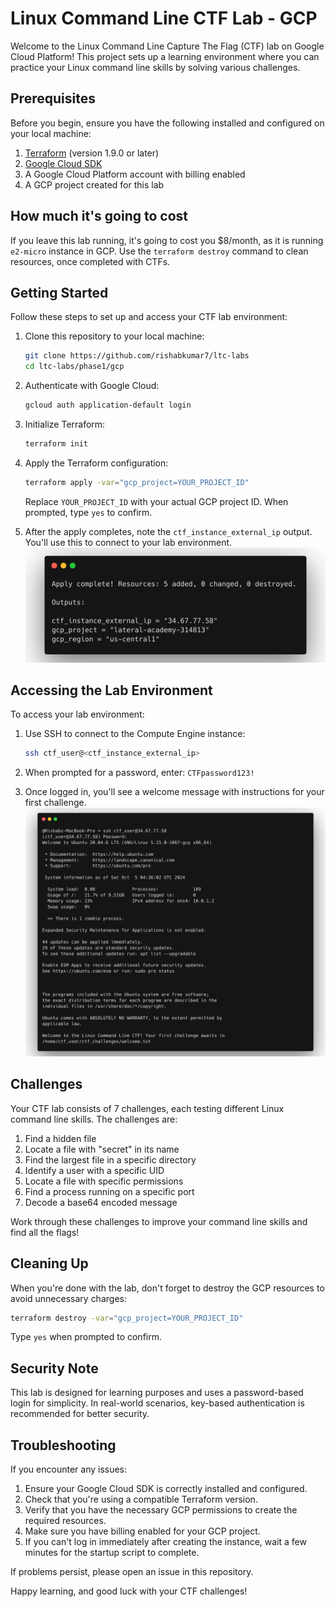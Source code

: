 # Linux Command Line CTF Lab - GCP

Welcome to the Linux Command Line Capture The Flag (CTF) lab on Google Cloud Platform! This project sets up a learning environment where you can practice your Linux command line skills by solving various challenges.

## Prerequisites

Before you begin, ensure you have the following installed and configured on your local machine:

1. [Terraform](https://developer.hashicorp.com/terraform/install) (version 1.9.0 or later)
2. [Google Cloud SDK](https://cloud.google.com/sdk/docs/install)
3. A Google Cloud Platform account with billing enabled
4. A GCP project created for this lab

## How much it's going to cost

If you leave this lab running, it's going to cost you $8/month, as it is running `e2-micro` instance in GCP. Use the `terraform destroy` command to clean resources, once completed with CTFs.

## Getting Started

Follow these steps to set up and access your CTF lab environment:

1. Clone this repository to your local machine:

   ``` sh
   git clone https://github.com/rishabkumar7/ltc-labs
   cd ltc-labs/phase1/gcp
   ```

2. Authenticate with Google Cloud:

   ``` sh
   gcloud auth application-default login
   ```

3. Initialize Terraform:

   ``` sh
   terraform init
   ```

4. Apply the Terraform configuration:

   ``` sh
   terraform apply -var="gcp_project=YOUR_PROJECT_ID"
   ```

   Replace `YOUR_PROJECT_ID` with your actual GCP project ID.
   When prompted, type `yes` to confirm.

5. After the apply completes, note the `ctf_instance_external_ip` output. You'll use this to connect to your lab environment.
![Terraform Apply](./images/terraform-apply.png)

## Accessing the Lab Environment

To access your lab environment:

1. Use SSH to connect to the Compute Engine instance:

   ``` sh
   ssh ctf_user@<ctf_instance_external_ip>
   ```

2. When prompted for a password, enter: `CTFpassword123!`

3. Once logged in, you'll see a welcome message with instructions for your first challenge.
![SSH into the instance](./images/ssh-screenshot.png)

## Challenges

Your CTF lab consists of 7 challenges, each testing different Linux command line skills. The challenges are:

1. Find a hidden file
2. Locate a file with "secret" in its name
3. Find the largest file in a specific directory
4. Identify a user with a specific UID
5. Locate a file with specific permissions
6. Find a process running on a specific port
7. Decode a base64 encoded message

Work through these challenges to improve your command line skills and find all the flags!

## Cleaning Up

When you're done with the lab, don't forget to destroy the GCP resources to avoid unnecessary charges:

```sh
terraform destroy -var="gcp_project=YOUR_PROJECT_ID"
```

Type `yes` when prompted to confirm.

## Security Note

This lab is designed for learning purposes and uses a password-based login for simplicity. In real-world scenarios, key-based authentication is recommended for better security.

## Troubleshooting

If you encounter any issues:

1. Ensure your Google Cloud SDK is correctly installed and configured.
2. Check that you're using a compatible Terraform version.
3. Verify that you have the necessary GCP permissions to create the required resources.
4. Make sure you have billing enabled for your GCP project.
5. If you can't log in immediately after creating the instance, wait a few minutes for the startup script to complete.

If problems persist, please open an issue in this repository.

Happy learning, and good luck with your CTF challenges!
